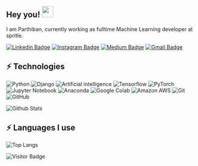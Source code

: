 ## Hey you! <img src="https://raw.githubusercontent.com/aemmadi/aemmadi/master/wave.gif" width="30px">

I am Parthiban, currently working as fulltime Machine Learning developer at spritle.

[![Linkedin Badge](
https://img.shields.io/badge/-parthibanmarimuthu-blue?style=flat-square&logo=Linkedin&logoColor=white&link=https://www.linkedin.com/in/parthibanmarimuthu/)](https://www.linkedin.com/in/parthibanmarimuthu/
)
[![Instagram Badge](https://img.shields.io/badge/-parthiban.ma-purple?style=flat-square&logo=instagram&logoColor=white&link=https://instagram.com/parthiban.ma/)](https://instagram.com/parthiban.ma)
[![Medium Badge](https://img.shields.io/badge/-@parthibanmarimuthu-03a57a?style=flat-square&labelColor=000000&logo=Medium&link=https://medium.com/@parthibanmarimuthu/)](https://medium.com/@parthibanmarimuthu)
[![Gmail Badge](https://img.shields.io/badge/-parthi.marimuthu10@gmail.com-c14438?style=flat-square&logo=Gmail&logoColor=white&link=mailto:parthi.marimuthu10@gmail.com)](mailto:parthi.marimuthu10@gmail.com)

## :zap: Technologies

![Python](https://img.shields.io/badge/-Python-yellow?style=flat-square&logo=python)
![Django](https://img.shields.io/badge/-Django-green?style=flat-square&logo=Django)
![Artificial intelligence](https://img.shields.io/badge/-Artificial%20intelligence-black?style=flat-square&logo=adobeillustrator)
![Tensorflow](https://img.shields.io/badge/-tensorflow-gray?style=flat-square&logo=tensorflow)
![PyTorch](https://img.shields.io/badge/-PyTorch-white?style=flat-square&logo=pytorch)
![Jupyter Notebook](https://img.shields.io/badge/-Jupyter%20Notebook-darkblue?style=flat-square&logo=Jupyter)
![Anaconda](https://img.shields.io/badge/-Anaconda-563D7C?style=flat-square&logo=anaconda)
![Google Colab](https://img.shields.io/badge/-Google%20Colab-181717?style=flat-square&logo=Google%20Colab)
![Amazon AWS](https://img.shields.io/badge/Amazon%20AWS-232F3E?style=flat-square&logo=amazon-aws)
![Git](https://img.shields.io/badge/-Git-black?style=flat-square&logo=git)
![GitHub](https://img.shields.io/badge/-GitHub-181717?style=flat-square&logo=github)

![Github Stats](
https://github-readme-stats.vercel.app/api?username=ParthibanMarimuthu&count_private=true&show_icons=true&include_all_commits=true)

## :zap: Languages I use
![Top Langs](
https://github-readme-stats.vercel.app/api/top-langs/?username=ParthibanMarimuthu&hide=TeX&layout=compact)

![Visitor Badge](
https://visitor-badge.laobi.icu/badge?page_id=ParthibanMarimuthu.ParthibanMarimuthu)









